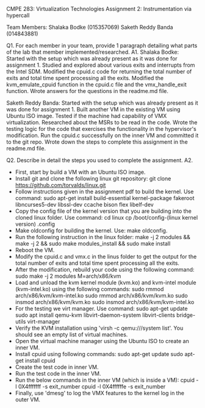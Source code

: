 CMPE 283: Virtualization Technologies
Assignment 2: Instrumentation via hypercall

Team Members:
Shalaka Bodke (015357069)
Saketh Reddy Banda (014843881)

Q1. For each member in your team, provide 1 paragraph detailing what parts of the lab that member implemented/researched.
A1.
Shalaka Bodke:
Started with the setup which was already present as it was done for assignment 1. Studied and explored about various exits and interrupts from the Intel SDM. Modified the cpuid.c code for returning the total number of exits and total time spent processing all the exits. Modified the kvm_emulate_cpuid function in the cpuid.c file and the vmx_handle_exit function. Wrote answers for the questions in the readme.md file.

Saketh Reddy Banda:
Started with the setup which was already present as it was done for assignment 1. Built another VM in the existing VM using Ubuntu ISO image. Tested if the machine had capability of VMX virtualization. Researched about the MSRs to be read in the code. Wrote the testing logic for the code that exercises the functionality in the hypervisor's modification. Run the cpuid.c successfully on the inner VM and committed it to the git repo. Wrote down the steps to complete this assignment in the readme.md file.

Q2. Describe in detail the steps you used to complete the assignment. 
A2.
* First, start by build a VM with an Ubuntu ISO image.
* Install git and clone the following linux git repository: git clone https://github.com/torvalds/linux.git
* Follow instructions given in the assignment pdf to build the kernel. Use command:
    sudo apt-get install build-essential kernel-package fakeroot libncurses5-dev libssl-dev ccache bison flex libelf-dev
* Copy the config file of the kernel version that you are building into the cloned linux folder. Use command: 
    cd linux
    cp /boot/config-(linux kernel version) .config
* Make oldconfig for building the kernel. Use: make oldconfig.
* Run the following instruction in the linux folder:
    make -j 2 modules && make -j 2 && sudo make modules_install  && sudo make install
* Reboot the VM.
* Modify the cpuid.c and vmx.c in the linus folder to get the output for the total number of exits and total time spent processing all the exits.
* After the modification, rebuild your code using the following command:
    sudo make -j 2 modules M=arch/x86/kvm
* Load and unload the kvm kernel module (kvm.ko) and kvm-intel module (kvm-intel.ko) using the following commands:
    sudo rmmod arch/x86/kvm/kvm-intel.ko
    sudo rmmod arch/x86/kvm/kvm.ko
    sudo insmod arch/x86/kvm/kvm.ko
    sudo insmod arch/x86/kvm/kvm-intel.ko
* For the testing we virt manager. Use command:
    sudo apt-get update
    sudo apt install qemu-kvm libvirt-daemon-system libvirt-clients bridge-utils virt-manager
* Verify the KVM installation using 'virsh -c qemu:///system list'. You should see an empty list of virtual machines.
* Open the virtual machine manager using the Ubuntu ISO to create an inner VM.
* Install cpuid using following commands:
    sudo apt-get update
    sudo apt-get install cpuid
* Create the test code in inner VM.
* Run the test code in the inner VM.
* Run the below commands in the inner VM (which is inside a VM): 
    cpuid -l 0X4fffffff -s exit_number
    cpuid -l 0X4ffffffe -s exit_number
* Finally, use 'dmesg' to log the VMX features to the kernel log in the outer VM.



